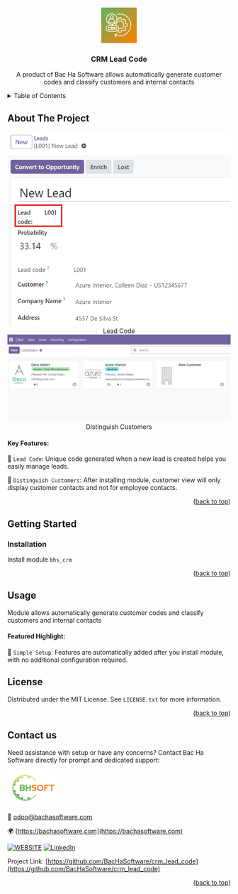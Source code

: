 
<a name="readme-top"></a>

<!-- PROJECT DETAILS -->
<br />
<div align="center">
  <a href="https://github.com/BacHaSoftware/crm_lead_code">
    <img src="/bhs_crm/static/description/icon.png" alt="Logo" width="80" height="80">
  </a>

  <h3 align="center">CRM Lead Code</h3>

  <p align="center">
    A product of Bac Ha Software allows automatically generate customer codes and classify customers and internal contacts
  </p>
</div>



<!-- TABLE OF CONTENTS -->
<details>
  <summary>Table of Contents</summary>
  <ol>
    <li>
      <a href="#about-the-project">About The Project</a>
    </li>
    <li>
      <a href="#getting-started">Getting Started</a>
      <ul>
        <!-- <li><a href="#prerequisites">Prerequisites</a></li> -->
        <li><a href="#installation">Installation</a></li>
      </ul>
    </li>
    <li><a href="#usage">Usage</a></li>
    <li><a href="#license">License</a></li>
    <li><a href="#contact-us">Contact us</a></li>
  </ol>
</details>



<!-- ABOUT THE PROJECT -->
## About The Project

<div align="left">
  <a href="https://github.com/BacHaSoftware/crm_lead_code">
    <img src="/bhs_crm/static/description/imgs/screen/code.png" alt="Setting">
  </a>
<div align="center">Lead Code</div>
</div>

<div align="left">
  <a href="https://github.com/BacHaSoftware/crm_lead_code">
    <img src="/bhs_crm/static/description/imgs/screen/customer.png" alt="Setting">
  </a>
<div align="center">Distinguish Customers</div>
</div>

#### Key Features:

🌟 <code>Lead Code</code>: Unique code generated when a new lead is created helps you easily manage leads.

🌟 <code>Distinguish Customers</code>: After installing module, customer view will only display customer contacts and not for employee contacts.

<p align="right">(<a href="#readme-top">back to top</a>)</p>


<!-- GETTING STARTED -->
## Getting Started

<!-- PREREQUISTES  
### Prerequisites

This module needs the Python library <code>slackclient</code>, <code>html-slacker</code>, otherwise it cannot be installed and used. Install them through the command
  ```sh
  sudo pip3 install slackclient
  sudo pip3 install html-slacker
  ```
 -->
### Installation

Install module  <code>bhs_crm</code>

<p align="right">(<a href="#readme-top">back to top</a>)</p>

<!-- USAGE EXAMPLES -->
## Usage

Module allows automatically generate customer codes and classify customers and internal contacts
#### Featured Highlight:

🌟 <code>Simple Setup</code>: Features are automatically added after you install module, with no additional configuration required.


<!-- LICENSE -->
## License

Distributed under the MIT License. See `LICENSE.txt` for more information.

<p align="right">(<a href="#readme-top">back to top</a>)</p>



<!-- CONTACT US-->
## Contact us
Need assistance with setup or have any concerns? Contact Bac Ha Software directly for prompt and dedicated support:
<div align="left">
  <a href="https://github.com/BacHaSoftware">
    <img src="/bhs_crm/static/description/imgs/logo.png" alt="Logo" height="80">
  </a>
</div>

📨 odoo@bachasoftware.com

🌍 [https://bachasoftware.com](https://bachasoftware.com)

[![WEBSITE][website-shield]][website-url] [![LinkedIn][linkedin-shield]][linkedin-url]

Project Link: [https://github.com/BacHaSoftware/crm_lead_code](https://github.com/BacHaSoftware/crm_lead_code)


<p align="right">(<a href="#readme-top">back to top</a>)</p>



<!-- MARKDOWN LINKS & IMAGES -->
<!-- https://www.markdownguide.org/basic-syntax/#reference-style-links -->
[license-url]: https://github.com/BacHaSoftware/crm_lead_code/blob/17.0/LICENSE.txt
[linkedin-shield]: https://img.shields.io/badge/-LinkedIn-black.svg?style=for-the-badge&logo=linkedin&colorB=555
[linkedin-url]: https://www.linkedin.com/company/bac-ha-software
[website-shield]: https://img.shields.io/badge/-website-black.svg?style=for-the-badge&logo=website&colorB=555
[website-url]: https://bachasoftware.com
